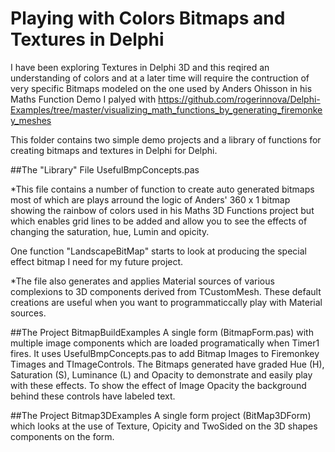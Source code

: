 # Playing with Colors Bitmaps and Textures in Delphi

I have been exploring Textures in Delphi 3D and this reqired an understanding of colors and at a later time will require the contruction of very specific Bitmaps modeled on the one used by Anders Ohisson in his Maths Function Demo I palyed with
https://github.com/rogerinnova/Delphi-Examples/tree/master/visualizing_math_functions_by_generating_firemonkey_meshes

This folder contains two simple demo projects and a library of functions for creating bitmaps and textures in Delphi for Delphi.


##The "Library" File UsefulBmpConcepts.pas 

*This file contains a number of function to create auto generated bitmaps most of which are plays arround the logic of Anders' 360 x 1 bitmap showing the rainbow of colors used in his Maths 3D Functions project but which enables grid lines to be added and allow you to see the effects of changing the saturation, hue, Lumin and opicity.

One function "LandscapeBitMap" starts to look at producing the special effect bitmap I need for my future project.

*The file also generates and applies Material sources of various complexions to 3D components derived from TCustomMesh. These default creations are useful when you want to programmaticcally play with Material sources.

##The Project BitmapBuildExamples
A single form (BitmapForm.pas) with multiple image components which are loaded programatically when Timer1 fires. It uses UsefulBmpConcepts.pas to add Bitmap Images to Firemonkey Timages and TImageControls. The Bitmaps generated have graded  Hue (H), Saturation (S), Luminance (L) and Opacity to demonstrate and easily play with these effects. To show the effect of Image Opacity the background behind these controls have labeled text.

##The Project Bitmap3DExamples
A single form project (BitMap3DForm) which looks at the use of Texture, Opicity and TwoSided on the 3D shapes components on the form.